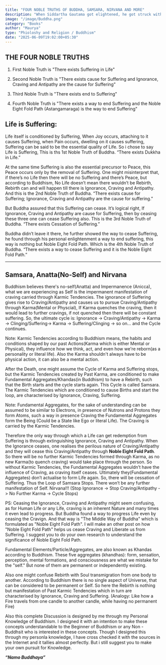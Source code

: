 ```yaml
---
title: "FOUR NOBLE TRUTHS OF BUDDHA, SAMSARA, NIRVANA AND MORE"
description: "When Siddartha Gautama got elightened, he got struck with Cosmic Knowledge. And to make it feasible to lay people, he simplified that knowledge into many concepts."
image: "/image/Buddha.png"
category: "Books"
author: "Maurya"
type: "Phioloshy and Religion / Buddhism"
date: "2025-06-09T19:02:00+05:30"
---
```




## THE FOUR NOBLE TRUTHS

 1. First Noble Truth is "There exists Suffering in Life"

 2. Second Noble Truth is "There exists cause for Suffering and Ignorance, Craving and Antipathy are the cause for Suffering"

 3. Third Noble Truth is "There exists end to Suffering"

 4. Fourth Noble Truth is "There exists a way to end Suffering and the Noble Eight Fold Path (Astangamaraga) is the way to end Suffering"

## Life is Suffering: 
Life itself is conditioned by Suffering, When Joy occurs, attaching to it causes Suffering, when Pain occurs, dwelling on it causes suffering, Suffering can be said to be the essential quality of Life. So i chose to say Life is Suffering, This is ths 1st Noble Truth of Buddha. “There exists Dukkha in Life.”

At the same time Suffering is also the essential precursor to Peace, this Peace occurs only by the removal of Suffering. One might misinterpret that, if there’s no Life then there will be no Suffering and there’s Peace, but according to Buddhism, No Life doesn’t mean there wouldn’t be Rebirth, Rebirth can and will happen till there is Ignorance, Craving and Antipathy. And this is the 2nd Noble Truth of Buddha. “There exists cause for Suffering; Ignorance, Craving and Antipathy are the cause for suffering.”

But Buddha assured that this Suffering can cease. It’s logical right, If Ignorance, Craving and Antipathy are cause for Suffering, then by ceasing these three one can cease Suffering also. This is the 3rd Noble Truth of Buddha. “There exists Cessation of Suffering.”

Buddha didn’t leave it there, he further showed the way to cease Suffering, he found through his personal enlightenment a way to end suffering, this way is nothing but Noble Eight Fold Path. Which is the 4th Noble Truth of Buddha. “There exists a way to cease Suffering and it is the Noble Eight Fold Path.”


*******

## Samsara, Anatta(No-Self) and Nirvana
Buddhism believes there's no-self(Anatta) and Impermanence (Anicca), what we are experiencing as Self is the impermanent manifestation of craving carried through Karmic Tendencies. The ignorance of Suffering gives rise to Craving/Antipathy and causes us to pursue Craving/Antipathy through Karma(Mental or Physcial), If Karma quenches the craving, then it would lead to further cravings, if not quenched then there will be constant suffering.  So, the ultimate cycle is: Ignorance -> Craving/Antipathy -> Karma -> Clinging/Suffering-> Karma -> Suffering/Clinging -> so on… and the Cycle continues.

Note: Karmic Tendencies according to Buddhism means, the habits and conditions shaped by our past Actions(Karma which is either Mental or Physical), they influence how we think, act, and even how we're reborn(as a personality or literal life). Also the Karma shouldn't always have to be physical action, it can also be a mental action.

After the Death, one might assume the Cycle of Karma and Suffering stops, but the Karmic Tendencies created by Past Karma, are conditioned to make Fundamental Aggregates/Khandas(in Buddhism) to have a Rebirth, such that the Birth starts and the cycle starts again. This Cycle is called Samsara. The Karmic Tendencies which are conditioned to cause Births and start the loop, are characterised by Ignorance, Craving, Suffering.

Note: Fundamental Aggregates, for the sake of understanding can be assumed to be similar to Electrons, in presence of Nutrons and Protons they form Atoms, such a way in presence Craving the Fundamental Aggregates form the Being (Could be a State like Ego or literal Life). The Craving is carried by the Karmic Tendencies.

Therefore the only way through which a Life can get redemption from Suffering is through extinguishing Ignorance, Craving and Antipathy. When the Ignorance ceases, one realises the perilous nature of Craving/Antipathy and they will cease this Craving/Antipathy through **Noble Eight Fold Path**. So there will be no further Karmic Tendencies formed through Karma, as no new Karma(to quench craving) would take place through the person. So without Karmic Tendencies, the Fundamental Aggregates wouldn’t have the influence of Craving, as craving itself ceases. Ultimately they(Fundamental Aggregates) don’t actualise to form Life again. So, there will be cessation of Suffering. Thus the Loop of Samsara Stops. There won’t be any further manifestation of Self. Nirvana!!! (Stop Ignorance -> Stop Craving/Antipathy -> No Further Karma -> Cycle Stops)

PS:
Ceasing the Ignorance, Craving and Antipathy might seem confusing, as for Human Life or any Life, craving is an inherent Nature and many times it even lead to progress. But Buddha found a way to progress Life even by ceasing the Cravign. And that way is "The Middle Way of Buddha" which is formulated as "Noble Eight Fold Path". I will make an other post on how "Noble Eight Fold Path" helps us cease Craving and Liberate us from Suffering. I suggest you to do your own research to understand the significance of Noble Eight Fold Path.

Fundamental Elements/Particle/Aggregates, are also known as Khandas according to Buddhism.  These five aggregates (khandhas): form, sensation, perception, mental formations, and consciousness are what we mistake for the "self." But none of them are permanent or independently existing.

Also one might confuse Rebirth with Soul transmigration from one body to another. According to Buddhism there is no single aspect of Universe, that can be considered to be permanent or Self. So here the Rebirth is nothing but manifestation of Past Karmic Tendencies which in turn are characterised by Ignorance, Craving and Suffering. (Analogy: Like how a Fire travels from one candle to another candle, while having no permanent Fire)

Also this complete Discussion is designed by me through my Personal Knowledge of Buddhism. I designed it with an intention to make these concepts understandable to the Beginner of Buddhism or any Non - Buddhsit who is interested in these concepts. Though I designed this through my personla knowledge, I have cross checked it with the sources in the Internet and it tallies almost perfectly. But i still suggest you to make your own pursuit for Knowledge. 

***“Namo Buddhaya”***
